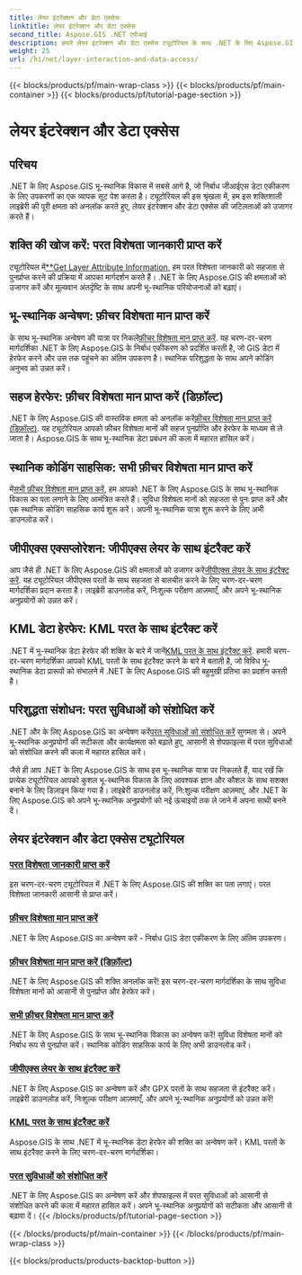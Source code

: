 ```yaml
---
title: लेयर इंटरेक्शन और डेटा एक्सेस
linktitle: लेयर इंटरेक्शन और डेटा एक्सेस
second_title: Aspose.GIS .NET एपीआई
description: हमारे लेयर इंटरेक्शन और डेटा एक्सेस ट्यूटोरियल के साथ .NET के लिए Aspose.GIS की क्षमता को अनलॉक करें। भू-स्थानिक विकास का अन्वेषण करें और सुविधाओं में निर्बाध रूप से हेरफेर करें।
weight: 25
url: /hi/net/layer-interaction-and-data-access/
---
```


{{< blocks/products/pf/main-wrap-class >}}
{{< blocks/products/pf/main-container >}}
{{< blocks/products/pf/tutorial-page-section >}}

# लेयर इंटरेक्शन और डेटा एक्सेस

## परिचय

.NET के लिए Aspose.GIS भू-स्थानिक विकास में सबसे आगे है, जो निर्बाध जीआईएस डेटा एकीकरण के लिए उपकरणों का एक व्यापक सूट पेश करता है। ट्यूटोरियल की इस श्रृंखला में, हम इस शक्तिशाली लाइब्रेरी की पूरी क्षमता को अनलॉक करते हुए, लेयर इंटरेक्शन और डेटा एक्सेस की जटिलताओं को उजागर करते हैं।

## शक्ति की खोज करें: परत विशेषता जानकारी प्राप्त करें
 ट्यूटोरियल में[**Get Layer Attribute Information](./get-layer-attribute-information/), हम परत विशेषता जानकारी को सहजता से पुनर्प्राप्त करने की प्रक्रिया में आपका मार्गदर्शन करते हैं। .NET के लिए Aspose.GIS की क्षमताओं को उजागर करें और मूल्यवान अंतर्दृष्टि के साथ अपनी भू-स्थानिक परियोजनाओं को बढ़ाएं।

## भू-स्थानिक अन्वेषण: फ़ीचर विशेषता मान प्राप्त करें
के साथ भू-स्थानिक अन्वेषण की यात्रा पर निकलें[फ़ीचर विशेषता मान प्राप्त करें](./get-feature-attribute-value/). यह चरण-दर-चरण मार्गदर्शिका .NET के लिए Aspose.GIS के निर्बाध एकीकरण को प्रदर्शित करती है, जो GIS डेटा में हेरफेर करने और उस तक पहुंचने का अंतिम उपकरण है। स्थानिक परिशुद्धता के साथ अपने कोडिंग अनुभव को उन्नत करें।

## सहज हेरफेर: फ़ीचर विशेषता मान प्राप्त करें (डिफ़ॉल्ट)
 .NET के लिए Aspose.GIS की वास्तविक क्षमता को अनलॉक करें[फ़ीचर विशेषता मान प्राप्त करें (डिफ़ॉल्ट)](./get-feature-attribute-value-default/). यह ट्यूटोरियल आपको फीचर विशेषता मानों की सहज पुनर्प्राप्ति और हेरफेर के माध्यम से ले जाता है। Aspose.GIS के साथ भू-स्थानिक डेटा प्रबंधन की कला में महारत हासिल करें।

## स्थानिक कोडिंग साहसिक: सभी फ़ीचर विशेषता मान प्राप्त करें
 में[सभी फ़ीचर विशेषता मान प्राप्त करें](./get-all-feature-attribute-values/), हम आपको .NET के लिए Aspose.GIS के साथ भू-स्थानिक विकास का पता लगाने के लिए आमंत्रित करते हैं। सुविधा विशेषता मानों को सहजता से पुनः प्राप्त करें और एक स्थानिक कोडिंग साहसिक कार्य शुरू करें। अपनी भू-स्थानिक यात्रा शुरू करने के लिए अभी डाउनलोड करें।

## जीपीएक्स एक्सप्लोरेशन: जीपीएक्स लेयर के साथ इंटरैक्ट करें
आप जैसे ही .NET के लिए Aspose.GIS की क्षमताओं को उजागर करें[जीपीएक्स लेयर के साथ इंटरैक्ट करें](./interact-with-gpx-layer/). यह ट्यूटोरियल जीपीएक्स परतों के साथ सहजता से बातचीत करने के लिए चरण-दर-चरण मार्गदर्शिका प्रदान करता है। लाइब्रेरी डाउनलोड करें, निःशुल्क परीक्षण आज़माएँ, और अपने भू-स्थानिक अनुप्रयोगों को उन्नत करें।

## KML डेटा हेरफेर: KML परत के साथ इंटरैक्ट करें
 .NET में भू-स्थानिक डेटा हेरफेर की शक्ति के बारे में जानें[KML परत के साथ इंटरैक्ट करें](./interact-with-kml-layer/). हमारी चरण-दर-चरण मार्गदर्शिका आपको KML परतों के साथ इंटरैक्ट करने के बारे में बताती है, जो विविध भू-स्थानिक डेटा प्रारूपों को संभालने में .NET के लिए Aspose.GIS की बहुमुखी प्रतिभा का प्रदर्शन करती है।

## परिशुद्धता संशोधन: परत सुविधाओं को संशोधित करें
 .NET और के लिए Aspose.GIS का अन्वेषण करें[परत सुविधाओं को संशोधित करें](./modify-layer-features/) सुगमता से। अपने भू-स्थानिक अनुप्रयोगों की सटीकता और कार्यक्षमता को बढ़ाते हुए, आसानी से शेपफ़ाइल्स में परत सुविधाओं को संशोधित करने की कला में महारत हासिल करें।

जैसे ही आप .NET के लिए Aspose.GIS के साथ इस भू-स्थानिक यात्रा पर निकलते हैं, याद रखें कि प्रत्येक ट्यूटोरियल आपको कुशल भू-स्थानिक विकास के लिए आवश्यक ज्ञान और कौशल के साथ सशक्त बनाने के लिए डिज़ाइन किया गया है। लाइब्रेरी डाउनलोड करें, नि:शुल्क परीक्षण आज़माएं, और .NET के लिए Aspose.GIS को अपने भू-स्थानिक अनुप्रयोगों को नई ऊंचाइयों तक ले जाने में अपना साथी बनने दें।

## लेयर इंटरेक्शन और डेटा एक्सेस ट्यूटोरियल
### [परत विशेषता जानकारी प्राप्त करें](./get-layer-attribute-information/)
इस चरण-दर-चरण ट्यूटोरियल में .NET के लिए Aspose.GIS की शक्ति का पता लगाएं। परत विशेषता जानकारी आसानी से प्राप्त करें। 
### [फ़ीचर विशेषता मान प्राप्त करें](./get-feature-attribute-value/)
.NET के लिए Aspose.GIS का अन्वेषण करें - निर्बाध GIS डेटा एकीकरण के लिए अंतिम उपकरण।
### [फ़ीचर विशेषता मान प्राप्त करें (डिफ़ॉल्ट)](./get-feature-attribute-value-default/)
.NET के लिए Aspose.GIS की शक्ति अनलॉक करें! इस चरण-दर-चरण मार्गदर्शिका के साथ सुविधा विशेषता मानों को आसानी से पुनर्प्राप्त और हेरफेर करें।
### [सभी फ़ीचर विशेषता मान प्राप्त करें](./get-all-feature-attribute-values/)
.NET के लिए Aspose.GIS के साथ भू-स्थानिक विकास का अन्वेषण करें! सुविधा विशेषता मानों को निर्बाध रूप से पुनर्प्राप्त करें। स्थानिक कोडिंग साहसिक कार्य के लिए अभी डाउनलोड करें।
### [जीपीएक्स लेयर के साथ इंटरैक्ट करें](./interact-with-gpx-layer/)
.NET के लिए Aspose.GIS का अन्वेषण करें और GPX परतों के साथ सहजता से इंटरैक्ट करें। लाइब्रेरी डाउनलोड करें, निःशुल्क परीक्षण आज़माएँ, और अपने भू-स्थानिक अनुप्रयोगों को उन्नत करें!
### [KML परत के साथ इंटरैक्ट करें](./interact-with-kml-layer/)
Aspose.GIS के साथ .NET में भू-स्थानिक डेटा हेरफेर की शक्ति का अन्वेषण करें। KML परतों के साथ इंटरैक्ट करने के लिए चरण-दर-चरण मार्गदर्शिका। 
### [परत सुविधाओं को संशोधित करें](./modify-layer-features/)
.NET के लिए Aspose.GIS का अन्वेषण करें और शेपफाइल्स में परत सुविधाओं को आसानी से संशोधित करने की कला में महारत हासिल करें। अपने भू-स्थानिक अनुप्रयोगों को सटीकता और आसानी से बढ़ावा दें।
{{< /blocks/products/pf/tutorial-page-section >}}

{{< /blocks/products/pf/main-container >}}
{{< /blocks/products/pf/main-wrap-class >}}

{{< blocks/products/products-backtop-button >}}
